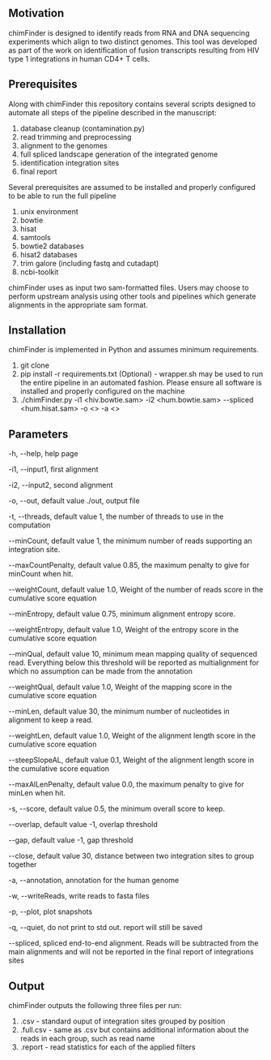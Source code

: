 ## Motivation

chimFinder is designed to identify reads from RNA and DNA sequencing experiments which align to two distinct genomes. This tool was developed as part of the work on identification of fusion transcripts resulting from HIV type 1 integrations in human CD4+ T cells.

## Prerequisites
Along with chimFinder this repository contains several scripts designed to automate all steps of the pipeline described in the manuscript:
1. database cleanup (contamination.py)
2. read trimming and preprocessing
3. alignment to the genomes
4. full spliced landscape generation of the integrated genome
5. identification integration sites
6. final report

Several prerequisites are assumed to be installed and properly configured to be able to run the full pipeline
1. unix environment 
2. bowtie 
3. hisat
4. samtools
5. bowtie2 databases
6. hisat2 databases
7. trim galore (including fastq and cutadapt)
8. ncbi-toolkit

chimFinder uses as input two sam-formatted files. Users may choose to perform upstream analysis using other tools and pipelines which generate alignments in the appropriate sam format.

## Installation
chimFinder is implemented in Python and assumes minimum requirements.
1. git clone
2. pip install -r requirements.txt
(Optional) - wrapper.sh may be used to run the entire pipeline in an automated fashion. Please ensure all software is installed and properly configured on the machine
3. ./chimFinder.py -i1 <hiv.bowtie.sam> -i2 <hum.bowtie.sam> --spliced <hum.hisat.sam> -o <> -a <> <other parameters>

## Parameters
-h, --help, help page

-i1, --input1, first alignment

-i2, --input2, second alignment

-o, --out, default value ./out, output file

-t, --threads, default value 1, the number of threads to use in the computation

--minCount, default value 1, the minimum number of reads supporting an integration site.

--maxCountPenalty, default value 0.85, the maximum penalty to give for minCount when hit.

--weightCount, default value 1.0, Weight of the number of reads score in the cumulative score equation

--minEntropy, default value 0.75, minimum alignment entropy score.

--weightEntropy, default value 1.0, Weight of the entropy score in the cumulative score equation

--minQual, default value 10, minimum mean mapping quality of sequenced read. Everything below this threshold will be reported as multialignment for which no assumption can be made from the annotation

--weightQual, default value 1.0, Weight of the mapping score in the cumulative score equation

--minLen, default value 30, the minimum number of nucleotides in alignment to keep a read.

--weightLen, default value 1.0, Weight of the alignment length score in the cumulative score equation

--steepSlopeAL, default value 0.1, Weight of the alignment length score in the cumulative score equation

--maxAlLenPenalty, default value 0.0, the maximum penalty to give for minLen when hit.

-s, --score, default value 0.5, the minimum overall score to keep.

--overlap, default value -1, overlap threshold

--gap, default value -1, gap threshold

--close, default value 30, distance between two integration sites to group together

-a, --annotation, annotation for the human genome

-w, --writeReads, write reads to fasta files

-p, --plot, plot snapshots

-q, --quiet, do not print to std out. report will still be saved

--spliced, spliced end-to-end alignment. Reads will be subtracted from the main alignments and will not be reported in the final report of integrations sites

## Output
chimFinder outputs the following three files per run:
1. .csv - standard ouput of integration sites grouped by position
2. .full.csv - same as .csv but contains additional information about the reads in each group, such as read name
3. .report - read statistics for each of the applied filters